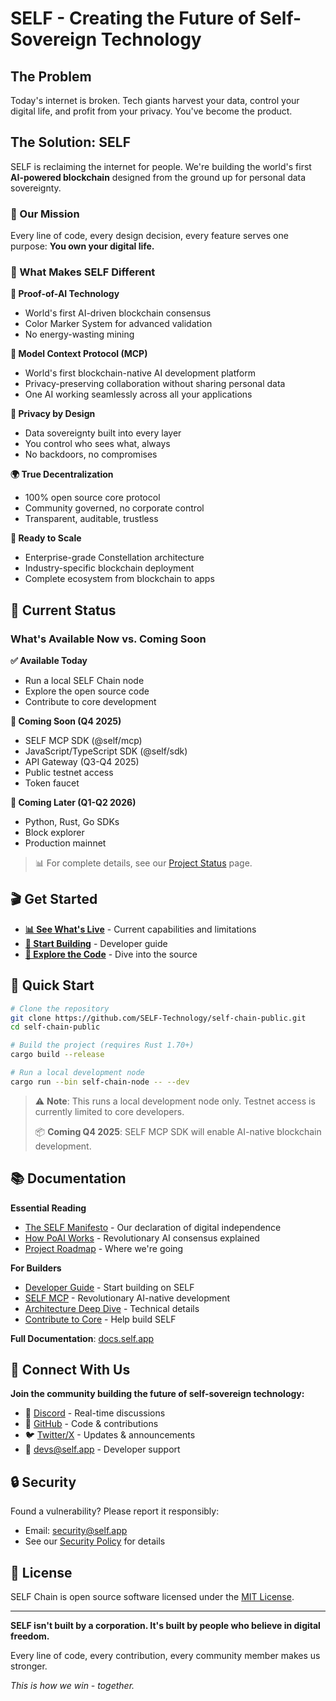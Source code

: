 # SELF - Creating the Future of Self-Sovereign Technology

## The Problem

Today's internet is broken. Tech giants harvest your data, control your digital life, and profit from your privacy. You've become the product.

## The Solution: SELF

SELF is reclaiming the internet for people. We're building the world's first **AI-powered blockchain** designed from the ground up for personal data sovereignty.

### 🎯 Our Mission

Every line of code, every design decision, every feature serves one purpose: **You own your digital life.**

### 🚀 What Makes SELF Different

**🤖 Proof-of-AI Technology**
- World's first AI-driven blockchain consensus
- Color Marker System for advanced validation
- No energy-wasting mining

**🚀 Model Context Protocol (MCP)**
- World's first blockchain-native AI development platform
- Privacy-preserving collaboration without sharing personal data
- One AI working seamlessly across all your applications

**🔐 Privacy by Design**
- Data sovereignty built into every layer
- You control who sees what, always
- No backdoors, no compromises

**🌍 True Decentralization**
- 100% open source core protocol
- Community governed, no corporate control
- Transparent, auditable, trustless

**🚀 Ready to Scale**
- Enterprise-grade Constellation architecture
- Industry-specific blockchain deployment
- Complete ecosystem from blockchain to apps

## 🚦 Current Status

### What's Available Now vs. Coming Soon

**✅ Available Today**
- Run a local SELF Chain node
- Explore the open source code
- Contribute to core development

**🔄 Coming Soon (Q4 2025)**
- SELF MCP SDK (@self/mcp)
- JavaScript/TypeScript SDK (@self/sdk)
- API Gateway (Q3-Q4 2025)
- Public testnet access
- Token faucet

**📅 Coming Later (Q1-Q2 2026)**  
- Python, Rust, Go SDKs
- Block explorer
- Production mainnet

> 📊 For complete details, see our [Project Status](docs/project-status/index.md) page.

## 🎬 Get Started

- **[📊 See What's Live](docs/project-status/index.md)** - Current capabilities and limitations
- **[🚀 Start Building](docs/building-on-self/getting-started.md)** - Developer guide
- **[🐙 Explore the Code](https://github.com/SELF-Technology/self-chain-public)** - Dive into the source

## 🏃 Quick Start

```bash
# Clone the repository
git clone https://github.com/SELF-Technology/self-chain-public.git
cd self-chain-public

# Build the project (requires Rust 1.70+)
cargo build --release

# Run a local development node
cargo run --bin self-chain-node -- --dev
```

> ⚠️ **Note**: This runs a local development node only. Testnet access is currently limited to core developers.
> 
> 📦 **Coming Q4 2025**: SELF MCP SDK will enable AI-native blockchain development.

## 📚 Documentation

**Essential Reading**
- [The SELF Manifesto](docs/about-self/manifesto.md) - Our declaration of digital independence
- [How PoAI Works](docs/technical-docs/PoAI/Proof-of-AI.md) - Revolutionary AI consensus explained
- [Project Roadmap](docs/roadmap/Introduction.md) - Where we're going

**For Builders**
- [Developer Guide](docs/building-on-self/getting-started.md) - Start building on SELF
- [SELF MCP](docs/building-on-self/mcp-integration.md) - Revolutionary AI-native development
- [Architecture Deep Dive](docs/technical-docs/self-chain/SELF_Chain_Architecture.md) - Technical details
- [Contribute to Core](docs/developing-self/index.md) - Help build SELF

**Full Documentation**: [docs.self.app](https://docs.self.app)

## 🤝 Connect With Us

**Join the community building the future of self-sovereign technology:**

- 💬 [Discord](https://discord.gg/WdMdVpA4C8) - Real-time discussions
- 🐙 [GitHub](https://github.com/SELF-Technology) - Code & contributions
- 🐦 [Twitter/X](https://x.com/self_hq) - Updates & announcements
- 📧 [devs@self.app](mailto:devs@self.app) - Developer support

## 🔒 Security

Found a vulnerability? Please report it responsibly:
- Email: security@self.app
- See our [Security Policy](SECURITY.md) for details

## 📄 License

SELF Chain is open source software licensed under the [MIT License](LICENSE).

---

**SELF isn't built by a corporation. It's built by people who believe in digital freedom.**

Every line of code, every contribution, every community member makes us stronger.

*This is how we win - together.*
